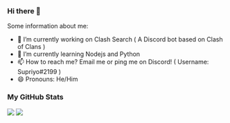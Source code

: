 ### Hi there 👋

Some information about me:

- 🔭 I’m currently working on Clash Search ( A Discord bot based on Clash of Clans )
- 🌱 I’m currently learning Nodejs and Python
- 📫 How to reach me? Email me or ping me on Discord! ( Username: Supriyo#2199 )
- 😄 Pronouns: He/Him


### My GitHub Stats
<img src="https://github-readme-stats.vercel.app/api?username=CoderSupriyo&show_icons=true&hide=prs,issues">
<img src="https://github-readme-stats.vercel.app/api/top-langs/?username=CoderSupriyo&layout=compact">
